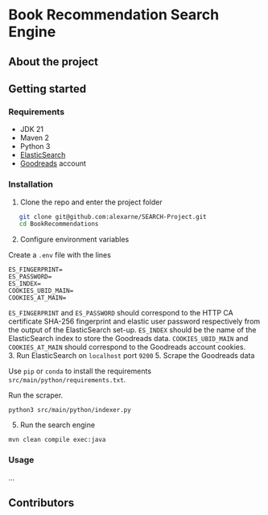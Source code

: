 # Book Recommendation Search Engine

## About the project

## Getting started

### Requirements
- JDK 21
- Maven 2
- Python 3
- [ElasticSearch](https://github.com/elastic/elasticsearch)
- [Goodreads](https://www.goodreads.com) account

### Installation

1. Clone the repo and enter the project folder
```sh
   git clone git@github.com:alexarne/SEARCH-Project.git
   cd BookRecommendations
   ```

2. Configure environment variables

Create a `.env` file with the lines
```shell
ES_FINGERPRINT=
ES_PASSWORD=
ES_INDEX=
COOKIES_UBID_MAIN=
COOKIES_AT_MAIN=
```
`ES_FINGERPRINT` and `ES_PASSWORD` should correspond to the HTTP CA certificate SHA-256 fingerprint and elastic user password respectively from the output of the ElasticSearch set-up. `ES_INDEX` should be the name of the ElasticSearch index to store the Goodreads data. `COOKIES_UBID_MAIN` and `COOKIES_AT_MAIN` should correspond to the Goodreads account cookies.  
3. Run ElasticSearch on `localhost` port `9200`
5. Scrape the Goodreads data

Use `pip` or `conda` to install the requirements `src/main/python/requirements.txt`.

Run the scraper.
```
python3 src/main/python/indexer.py
```

5. Run the search engine

```mvn clean compile exec:java```

### Usage
...

## Contributors